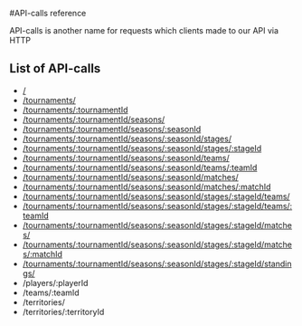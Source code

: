 
#API-calls reference 

API-calls is another name for requests which clients made to our API via HTTP

## List of API-calls
* [/](../../README.md#root-endpoint)
* [/tournaments/](./howto/Tournament.md#list-all-tournaments-available-for-current-api-key)
* [/tournaments/:tournamentId](./howto/Tournament.md#get-tournament-by-id)
* [/tournaments/:tournamentId/seasons/](./howto/Seasons&Stages.md#list-tournaments-seasons)
* [/tournaments/:tournamentId/seasons/:seasonId](./howto/Seasons&Stages.md#get-season-by-id)
* [/tournaments/:tournamentId/seasons/:seasonId/stages/](./howto/Seasons&Stages.md#list-seasons-stages)
* [/tournaments/:tournamentId/seasons/:seasonId/stages/:stageId](./howto/Seasons&Stages.md#get-stage-by-id)
* [/tournaments/:tournamentId/seasons/:seasonId/teams/](./howto/Seasons&Stages.md#teams)
* [/tournaments/:tournamentId/seasons/:seasonId/teams/:teamId](./howto/Seasons&Stages.md#teams-line-ups-for-season-or-stage)
* [/tournaments/:tournamentId/seasons/:seasonId/matches/](./howto/Seasons&Stages.md#matches)
* [/tournaments/:tournamentId/seasons/:seasonId/matches/:matchId](./howto/Match.md#get-match-by-id)
* [/tournaments/:tournamentId/seasons/:seasonId/stages/:stageId/teams/](./howto/Seasons&Stages.md#teams)
* [/tournaments/:tournamentId/seasons/:seasonId/stages/:stageId/teams/:teamId](./howto/Seasons&Stages.md#teams-line-ups-for-season-or-stage)
* [/tournaments/:tournamentId/seasons/:seasonId/stages/:stageId/matches/](./howto/Seasons&Stages.md#matches)
* [/tournaments/:tournamentId/seasons/:seasonId/stages/:stageId/matches/:matchId](./howto/Match.md#get-match-by-id)
* [/tournaments/:tournamentId/seasons/:seasonId/stages/:stageId/standings/](./howto/Seasons&Stages.md#how-to-get-standings)
* /players/:playerId
* /teams/:teamId
* /territories/ 
* /territories/:territoryId 